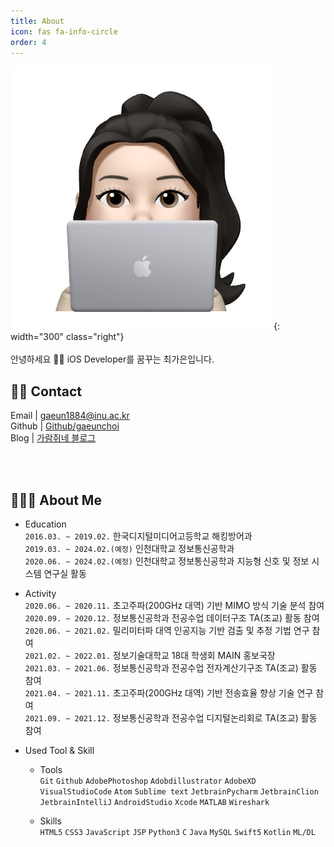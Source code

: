 ```yaml
---
title: About 
icon: fas fa-info-circle
order: 4
---
```



![가람쥐img](/assets/img/avatar/gaanii.png){: width="300" class="right"}  
<br>
안녕하세요 👋🏻  iOS Developer를 꿈꾸는 최가은입니다.

  

## 🙌🏻 Contact
Email | gaeun1884@inu.ac.kr  
Github | [Github/gaeunchoi](https://github.com/gaeunchoi)    
Blog | [가람쥐네 블로그](gaeunchoi.github.io)
  
<br><br>
## 💁🏻‍♀️ About Me 
* Education  
    `2016.03. ~ 2019.02.` 한국디지털미디어고등학교 해킹방어과   
    `2019.03. ~ 2024.02.(예정)` 인천대학교 정보통신공학과     
    `2020.06. ~ 2024.02.(예정)` 인천대학교 정보통신공학과 지능형 신호 및 정보 시스템 연구실 활동 


* Activity  
    `2020.06. ~ 2020.11.` 초고주파(200GHz 대역) 기반 MIMO 방식 기술 분석 참여  
    `2020.09. ~ 2020.12.` 정보통신공학과 전공수업 데이터구조 TA(조교) 활동 참여  
    `2020.06. ~ 2021.02.` 밀리미터파 대역 인공지능 기반 검출 및 추정 기법 연구 참여  
    `2021.02. ~ 2022.01.` 정보기술대학교 18대 학생회 MAIN 홍보국장   
    `2021.03. ~ 2021.06.` 정보통신공학과 전공수업 전자계산기구조 TA(조교) 활동 참여  
    `2021.04. ~ 2021.11.` 초고주파(200GHz 대역) 기반 전송효율 향상 기술 연구 참여  
    `2021.09. ~ 2021.12.` 정보통신공학과 전공수업 디지털논리회로 TA(조교) 활동 참여  

* Used Tool & Skill
    - Tools  
        `Git` `Github` `AdobePhotoshop` `Adobdillustrator` `AdobeXD` `VisualStudioCode` `Atom` `Sublime text` `JetbrainPycharm` `JetbrainClion` `JetbrainIntelliJ` `AndroidStudio` `Xcode` `MATLAB` `Wireshark`  

    - Skills  
        `HTML5` `CSS3` `JavaScript` `JSP` `Python3` `C` `Java` `MySQL` `Swift5` `Kotlin` `ML/DL`